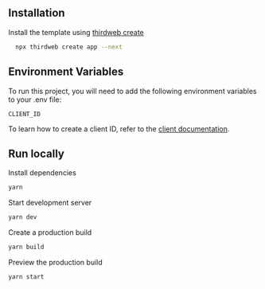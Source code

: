 


## Installation

Install the template using [thirdweb create](https://portal.thirdweb.com/cli/create)

```bash
  npx thirdweb create app --next
```

## Environment Variables

To run this project, you will need to add the following environment variables to your .env file:

`CLIENT_ID`

To learn how to create a client ID, refer to the [client documentation](https://portal.thirdweb.com/typescript/v5/client). 

## Run locally

Install dependencies

```bash
yarn
```

Start development server

```bash
yarn dev
```

Create a production build

```bash
yarn build
```

Preview the production build

```bash
yarn start
```
